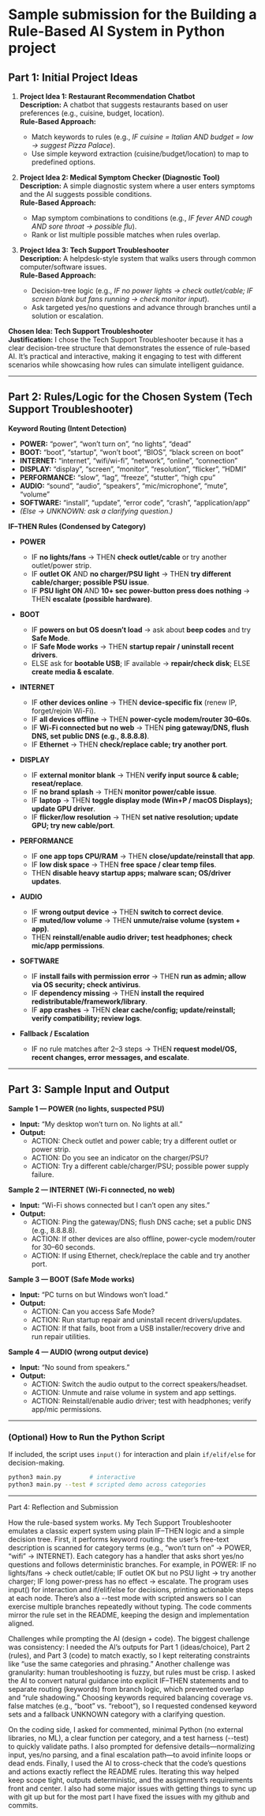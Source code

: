 # Sample submission for the Building a Rule-Based AI System in Python project

## Part 1: Initial Project Ideas

1. **Project Idea 1: Restaurant Recommendation Chatbot**  
   **Description:** A chatbot that suggests restaurants based on user preferences (e.g., cuisine, budget, location).  
   **Rule-Based Approach:**  
   - Match keywords to rules (e.g., *IF cuisine = Italian AND budget = low → suggest Pizza Palace*).  
   - Use simple keyword extraction (cuisine/budget/location) to map to predefined options.

2. **Project Idea 2: Medical Symptom Checker (Diagnostic Tool)**  
   **Description:** A simple diagnostic system where a user enters symptoms and the AI suggests possible conditions.  
   **Rule-Based Approach:**  
   - Map symptom combinations to conditions (e.g., *IF fever AND cough AND sore throat → possible flu*).  
   - Rank or list multiple possible matches when rules overlap.

3. **Project Idea 3: Tech Support Troubleshooter**  
   **Description:** A helpdesk-style system that walks users through common computer/software issues.  
   **Rule-Based Approach:**  
   - Decision-tree logic (e.g., *IF no power lights → check outlet/cable; IF screen blank but fans running → check monitor input*).  
   - Ask targeted yes/no questions and advance through branches until a solution or escalation.

**Chosen Idea: Tech Support Troubleshooter**  
**Justification:** I chose the Tech Support Troubleshooter because it has a clear decision-tree structure that demonstrates the essence of rule-based AI. It’s practical and interactive, making it engaging to test with different scenarios while showcasing how rules can simulate intelligent guidance.

---

## Part 2: Rules/Logic for the Chosen System (Tech Support Troubleshooter)

**Keyword Routing (Intent Detection)**  
- **POWER:** “power”, “won’t turn on”, “no lights”, “dead”  
- **BOOT:** “boot”, “startup”, “won’t boot”, “BIOS”, “black screen on boot”  
- **INTERNET:** “internet”, “wifi/wi-fi”, “network”, “online”, “connection”  
- **DISPLAY:** “display”, “screen”, “monitor”, “resolution”, “flicker”, “HDMI”  
- **PERFORMANCE:** “slow”, “lag”, “freeze”, “stutter”, “high cpu”  
- **AUDIO:** “sound”, “audio”, “speakers”, “mic/microphone”, “mute”, “volume”  
- **SOFTWARE:** “install”, “update”, “error code”, “crash”, “application/app”  
- *(Else → UNKNOWN: ask a clarifying question.)*

**IF–THEN Rules (Condensed by Category)**

- **POWER**  
  - IF **no lights/fans** → THEN **check outlet/cable** or try another outlet/power strip.  
  - IF **outlet OK** AND **no charger/PSU light** → THEN **try different cable/charger; possible PSU issue**.  
  - IF **PSU light ON** AND **10+ sec power-button press does nothing** → THEN **escalate (possible hardware)**.

- **BOOT**  
  - IF **powers on but OS doesn’t load** → ask about **beep codes** and try **Safe Mode**.  
  - IF **Safe Mode works** → THEN **startup repair / uninstall recent drivers**.  
  - ELSE ask for **bootable USB**; IF available → **repair/check disk**; ELSE **create media & escalate**.

- **INTERNET**  
  - IF **other devices online** → THEN **device-specific fix** (renew IP, forget/rejoin Wi-Fi).  
  - IF **all devices offline** → THEN **power-cycle modem/router 30–60s**.  
  - IF **Wi-Fi connected but no web** → THEN **ping gateway/DNS, flush DNS, set public DNS (e.g., 8.8.8.8)**.  
  - IF **Ethernet** → THEN **check/replace cable; try another port**.

- **DISPLAY**  
  - IF **external monitor blank** → THEN **verify input source & cable; reseat/replace**.  
  - IF **no brand splash** → THEN **monitor power/cable issue**.  
  - IF **laptop** → THEN **toggle display mode (Win+P / macOS Displays); update GPU driver**.  
  - IF **flicker/low resolution** → THEN **set native resolution; update GPU; try new cable/port**.

- **PERFORMANCE**  
  - IF **one app tops CPU/RAM** → THEN **close/update/reinstall that app**.  
  - IF **low disk space** → THEN **free space / clear temp files**.  
  - THEN **disable heavy startup apps; malware scan; OS/driver updates**.

- **AUDIO**  
  - IF **wrong output device** → THEN **switch to correct device**.  
  - IF **muted/low volume** → THEN **unmute/raise volume (system + app)**.  
  - THEN **reinstall/enable audio driver; test headphones; check mic/app permissions**.

- **SOFTWARE**  
  - IF **install fails with permission error** → THEN **run as admin; allow via OS security; check antivirus**.  
  - IF **dependency missing** → THEN **install the required redistributable/framework/library**.  
  - IF **app crashes** → THEN **clear cache/config; update/reinstall; verify compatibility; review logs**.

- **Fallback / Escalation**  
  - IF no rule matches after 2–3 steps → THEN **request model/OS, recent changes, error messages, and escalate**.

---

## Part 3: Sample Input and Output

**Sample 1 — POWER (no lights, suspected PSU)**  
- **Input:** “My desktop won’t turn on. No lights at all.”  
- **Output:**  
  - ACTION: Check outlet and power cable; try a different outlet or power strip.  
  - ACTION: Do you see an indicator on the charger/PSU?  
  - ACTION: Try a different cable/charger/PSU; possible power supply failure.

**Sample 2 — INTERNET (Wi-Fi connected, no web)**  
- **Input:** “Wi-Fi shows connected but I can’t open any sites.”  
- **Output:**  
  - ACTION: Ping the gateway/DNS; flush DNS cache; set a public DNS (e.g., 8.8.8.8).  
  - ACTION: If other devices are also offline, power-cycle modem/router for 30–60 seconds.  
  - ACTION: If using Ethernet, check/replace the cable and try another port.

**Sample 3 — BOOT (Safe Mode works)**  
- **Input:** “PC turns on but Windows won’t load.”  
- **Output:**  
  - ACTION: Can you access Safe Mode?  
  - ACTION: Run startup repair and uninstall recent drivers/updates.  
  - ACTION: If that fails, boot from a USB installer/recovery drive and run repair utilities.

**Sample 4 — AUDIO (wrong output device)**  
- **Input:** “No sound from speakers.”  
- **Output:**  
  - ACTION: Switch the audio output to the correct speakers/headset.  
  - ACTION: Unmute and raise volume in system and app settings.  
  - ACTION: Reinstall/enable audio driver; test with headphones; verify app/mic permissions.

---

### (Optional) How to Run the Python Script
If included, the script uses `input()` for interaction and plain `if/elif/else` for decision-making.

```bash
python3 main.py        # interactive
python3 main.py --test # scripted demo across categories
```

---

Part 4: Reflection and Submission

How the rule-based system works.
My Tech Support Troubleshooter emulates a classic expert system using plain IF–THEN logic and a simple decision tree. First, it performs keyword routing: the user’s free-text description is scanned for category terms (e.g., “won’t turn on” → POWER, “wifi” → INTERNET). Each category has a handler that asks short yes/no questions and follows deterministic branches. For example, in POWER: IF no lights/fans → check outlet/cable; IF outlet OK but no PSU light → try another charger; IF long power-press has no effect → escalate. The program uses input() for interaction and if/elif/else for decisions, printing actionable steps at each node. There’s also a --test mode with scripted answers so I can exercise multiple branches repeatedly without typing. The code comments mirror the rule set in the README, keeping the design and implementation aligned.

Challenges while prompting the AI (design + code).
The biggest challenge was consistency: I needed the AI’s outputs for Part 1 (ideas/choice), Part 2 (rules), and Part 3 (code) to match exactly, so I kept reiterating constraints like “use the same categories and phrasing.” Another challenge was granularity: human troubleshooting is fuzzy, but rules must be crisp. I asked the AI to convert natural guidance into explicit IF–THEN statements and to separate routing (keywords) from branch logic, which prevented overlap and “rule shadowing.” Choosing keywords required balancing coverage vs. false matches (e.g., “boot” vs. “reboot”), so I requested condensed keyword sets and a fallback UNKNOWN category with a clarifying question.

On the coding side, I asked for commented, minimal Python (no external libraries, no ML), a clear function per category, and a test harness (--test) to quickly validate paths. I also prompted for defensive details—normalizing input, yes/no parsing, and a final escalation path—to avoid infinite loops or dead ends. Finally, I used the AI to cross-check that the code’s questions and actions exactly reflect the README rules. Iterating this way helped keep scope tight, outputs deterministic, and the assignment’s requirements front and center. I also had some major issues with getting things to sync up with git up but for the most part I have fixed the issues with my github and commits.